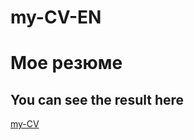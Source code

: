 # my-CV-EN
# Мое резюме
## You can see the result here
[my-CV](https://karen-1992.github.io/CV-Karen_Habuzian/)
